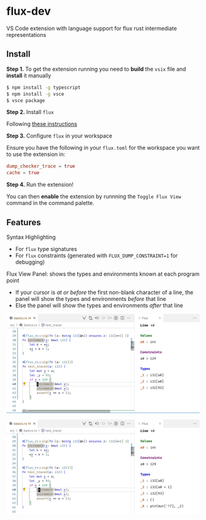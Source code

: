 # flux-dev

VS Code extension with language support for flux rust intermediate representations

## Install

**Step 1.** To get the extension running you need to **build** the `vsix` file and **install** it manually

```bash
$ npm install -g typescript
$ npm install -g vsce
$ vsce package
```

**Step 2.** Install `flux`

Following [these instructions](https://flux-rs.github.io/flux/guide/install.html)

**Step 3.** Configure `flux` in your workspace

Ensure you have the following in your `flux.toml` for the workspace you want to use the extension in:

```toml
dump_checker_trace = true
cache = true
```

**Step 4.** Run the extension!

You can then **enable** the extension by runnning the `Toggle Flux View` command in the command palette.

## Features

Syntax Highlighting

- For `flux` type signatures
- For `flux` constraints (generated with `FLUX_DUMP_CONSTRAINT=1` for debugging)

Flux View Panel: shows the types and environments known at each program point

- If your cursor is _at or before_ the first non-blank character of a line, the panel will show the types and environments _before_ that line
- Else the panel will show the types and environments _after_ that line

![Before Statement](static/flux_view_start.jpg)

![After Statement](static/flux_view_end.jpg)
